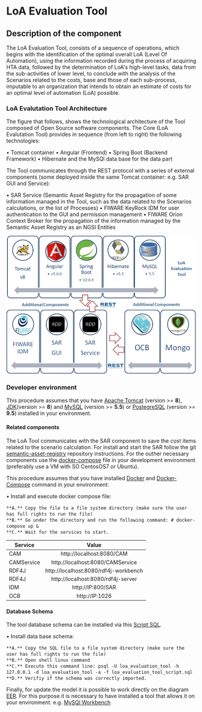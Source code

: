 # LoA Evaluation Tool

## Description of the component

The LoA Evaluation Tool, consists of a sequence of operations, which begins with the identification of the optimal overall LoA (Level Of Automation), using the information recorded during the process of acquiring HTA data, followed by the determination of LoA's high-level tasks, data from the sub-activities of lower level, to conclude with the analysis of the Scenarios related to the costs, base and those of each sub-process, imputable to an organization that intends to obtain an estimate of costs for an optimal level of automation (LoA) possible.

### LoA Evalutation Tool Architecture

The figure that follows, shows the technological architecture of the Tool composed of Open Source software components. The Core (LoA Evalutation Tool) provides in sequence (from left to right) the following technologies:

• Tomcat container
• Angular (Frontend)
• Spring Boot (Backend Framework)
• Hibernate and the MySQl data base for the data part

The Tool communicates through the REST protocol with a series of external components (some deployed inside the same Tomcat container: e.g. SAR GUI and Service):

• SAR Service (Semantic Asset Registry for the propagation of some information managed in the Tool, such as the data related to the Scenarios calculations, or the list of Processes)
• FIWARE KeyRock IDM for user authentication to the GUI and permission management
• FIWARE Orion Context Broker for the propagation of the information managed by the Semantic Asset Registry as an NGSI Entities

![Tool Technolgy Architecture](LoAEvalutationTool-Arch.jpg?raw=true "Tool Technolgy Architecture")

### Developer environment

This procedure assumes that you have [Apache Tomcat](https://tomcat.apache.org/download-80.cgi) (version >= **8**), 
[JDK](http://www.oracle.com/technetwork/java/javase/downloads)(version >= **8**) and [MySQL](https://www.mysql.com/it/downloads/) (version >= **5.5**) or [PostegreSQL](https://www.postgresql.org/download/) (version >= **9.5**) installed in your environment.

#### Related components

The LoA Tool communicates with the SAR component to save the cost items related to the scenario calculation. For install and start the SAR follow the git [semantic-asset-registry](https://github.com/is3labengrd/semantic-asset-registry) repository instructions. For the outher necessary components use the [docker-compose](https://github.com/is3labengrd/loa-evaluation-tool/blob/master/docker-compose.yml) file in your development environment (preferably use a VM with SO CentosOS7 or Ubuntu).

This procedure assumes that you have installed [Docker](https://docs.docker.com/install/) and [Docker-Compose](https://docs.docker.com/compose/install/) command in your environment:

• Install and execute docker compose file:

	**A.** Copy the file to a file system directory (make sure the user has full rights to run the file)
 	**B.** Go under the directory and run the following command: # docker-compose up &
 	**C.** Wait for the services to start. 
 
| Service       | Value                                         | 
| ------------- |:---------------------------------------------:| 
| CAM		         | http://localhost:8080/CAM 		 	                |
| CAMService    | http://localhost:8080/CAMService 	            |
| RDF4J		       | http://localhost:8080/rdf4j-workbench         |
| RDF4J		       | http://localhost:8080/rdf4j-server            |
| IDM           | http://IP:800/SAR		                           | 
| OCB  			      | http://IP:1026 							                        |


#### Database Schema

The tool database schema can be installed via this [Script SQL](https://github.com/is3labengrd/loa-evaluation-tool/blob/master/loa_evaluation_tool_script.sql). 

• Install data base schema:

	**A.** Copy the SQL file to a file system directory (make sure the user has full rights to run the file)
	**B.** Open shell linux command
	**C.** Execute this command line: psql -U loa_evaluation_tool -h 127.0.0.1 -d loa_evaluation_tool -a -f loa_evaluation_tool_script.sql
	**D.** Verifiy if the schema was correctly imported.

Finally, for update the model it is possible to work directly on the diagram [EER](https://github.com/is3labengrd/loa-evaluation-tool/blob/master/ACE%20Web%20Tool%20Data%20Model.mwb). For this purpose it is necessary to have installed a tool that allows it on your environment: e.g. [MySQl Workbench](https://dev.mysql.com/downloads/workbench/)
